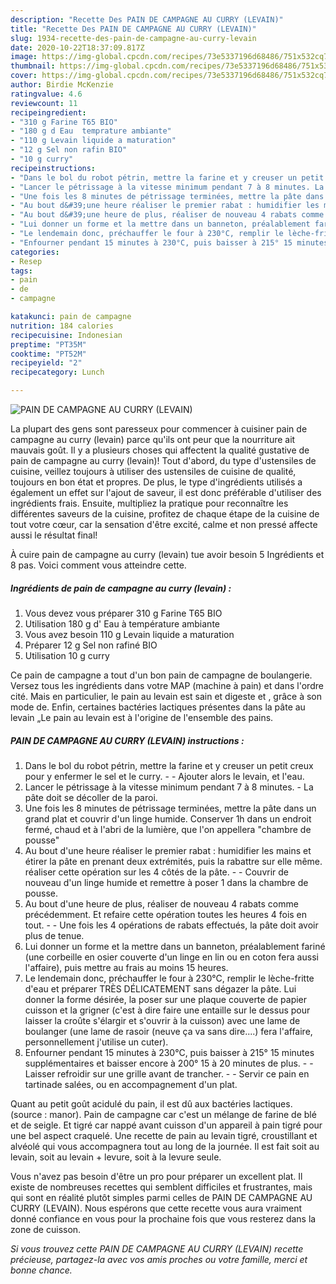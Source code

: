 ```yaml
---
description: "Recette Des PAIN DE CAMPAGNE AU CURRY (LEVAIN)"
title: "Recette Des PAIN DE CAMPAGNE AU CURRY (LEVAIN)"
slug: 1934-recette-des-pain-de-campagne-au-curry-levain
date: 2020-10-22T18:37:09.817Z
image: https://img-global.cpcdn.com/recipes/73e5337196d68486/751x532cq70/pain-de-campagne-au-curry-levain-photo-principale-de-la-recette.jpg
thumbnail: https://img-global.cpcdn.com/recipes/73e5337196d68486/751x532cq70/pain-de-campagne-au-curry-levain-photo-principale-de-la-recette.jpg
cover: https://img-global.cpcdn.com/recipes/73e5337196d68486/751x532cq70/pain-de-campagne-au-curry-levain-photo-principale-de-la-recette.jpg
author: Birdie McKenzie
ratingvalue: 4.6
reviewcount: 11
recipeingredient:
- "310 g Farine T65 BIO"
- "180 g d Eau  temprature ambiante"
- "110 g Levain liquide a maturation"
- "12 g Sel non rafin BIO"
- "10 g curry"
recipeinstructions:
- "Dans le bol du robot pétrin, mettre la farine et y creuser un petit creux pour y enfermer le sel et le curry.  Ajouter alors le levain, et l&#39;eau."
- "Lancer le pétrissage à la vitesse minimum pendant 7 à 8 minutes. La pâte doit se décoller de la paroi."
- "Une fois les 8 minutes de pétrissage terminées, mettre la pâte dans un grand plat et couvrir d&#39;un linge humide. Conserver 1h dans un endroit fermé, chaud et à l&#39;abri de la lumière, que l&#39;on appellera &#34;chambre de pousse&#34;"
- "Au bout d&#39;une heure réaliser le premier rabat : humidifier les mains et étirer la pâte en prenant deux extrémités, puis la rabattre sur elle même. réaliser cette opération sur les 4 côtés de la pâte.  Couvrir de nouveau d&#39;un linge humide et remettre à poser 1 dans la chambre de pousse."
- "Au bout d&#39;une heure de plus, réaliser de nouveau 4 rabats comme précédemment. Et refaire cette opération toutes les heures 4 fois en tout.  Une fois les 4 opérations de rabats effectués, la pâte doit avoir plus de tenue."
- "Lui donner un forme et la mettre dans un banneton, préalablement fariné (une corbeille en osier couverte d&#39;un linge en lin ou en coton fera aussi l&#39;affaire), puis mettre au frais au moins 15 heures."
- "Le lendemain donc, préchauffer le four à 230°C, remplir le lèche-fritte d&#39;eau et préparer TRÈS DÉLICATEMENT sans dégazer la pâte. Lui donner la forme désirée, la poser sur une plaque couverte de papier cuisson et la grigner (c&#39;est à dire faire une entaille sur le dessus pour laisser la croûte s&#39;élargir et s&#39;ouvrir à la cuisson) avec une lame de boulanger (une lame de rasoir (neuve ça va sans dire....) fera l&#39;affaire, personnellement j&#39;utilise un cuter)."
- "Enfourner pendant 15 minutes à 230°C, puis baisser à 215° 15 minutes supplémentaires et baisser encore à 200° 15 à 20 minutes de plus.  Laisser refroidir sur une grille avant de trancher.  Servir ce pain en tartinade salées, ou en accompagnement d&#39;un plat."
categories:
- Resep
tags:
- pain
- de
- campagne

katakunci: pain de campagne 
nutrition: 184 calories
recipecuisine: Indonesian
preptime: "PT35M"
cooktime: "PT52M"
recipeyield: "2"
recipecategory: Lunch

---
```



![PAIN DE CAMPAGNE AU CURRY (LEVAIN)](https://img-global.cpcdn.com/recipes/73e5337196d68486/751x532cq70/pain-de-campagne-au-curry-levain-photo-principale-de-la-recette.jpg)

La plupart des gens sont paresseux pour commencer à cuisiner pain de campagne au curry (levain) parce qu'ils ont peur que la nourriture ait mauvais goût. Il y a plusieurs choses qui affectent la qualité gustative de pain de campagne au curry (levain)! Tout d'abord, du type d'ustensiles de cuisine, veillez toujours à utiliser des ustensiles de cuisine de qualité, toujours en bon état et propres. De plus, le type d'ingrédients utilisés a également un effet sur l'ajout de saveur, il est donc préférable d'utiliser des ingrédients frais. Ensuite, multipliez la pratique pour reconnaître les différentes saveurs de la cuisine, profitez de chaque étape de la cuisine de tout votre cœur, car la sensation d'être excité, calme et non pressé affecte aussi le résultat final!

<!--inarticleads1-->

À cuire pain de campagne au curry (levain) tue avoir besoin 5 Ingrédients et 8 pas. Voici comment vous atteindre cette.

##### Ingrédients de pain de campagne au curry (levain) :

1. Vous devez vous préparer 310 g Farine T65 BIO
1. Utilisation 180 g d&#39; Eau à température ambiante
1. Vous avez besoin 110 g Levain liquide a maturation
1. Préparer 12 g Sel non rafiné BIO
1. Utilisation 10 g curry


Ce pain de campagne a tout d&#39;un bon pain de campagne de boulangerie. Versez tous les ingrédients dans votre MAP (machine à pain) et dans l&#39;ordre cité. Mais en particulier, le pain au levain est sain et digeste et , grâce à son mode de. Enfin, certaines bactéries lactiques présentes dans la pâte au levain „Le pain au levain est à l&#39;origine de l&#39;ensemble des pains. 

<!--inarticleads2-->

##### PAIN DE CAMPAGNE AU CURRY (LEVAIN) instructions :

1. Dans le bol du robot pétrin, mettre la farine et y creuser un petit creux pour y enfermer le sel et le curry. -  - Ajouter alors le levain, et l&#39;eau.
1. Lancer le pétrissage à la vitesse minimum pendant 7 à 8 minutes. - La pâte doit se décoller de la paroi.
1. Une fois les 8 minutes de pétrissage terminées, mettre la pâte dans un grand plat et couvrir d&#39;un linge humide. Conserver 1h dans un endroit fermé, chaud et à l&#39;abri de la lumière, que l&#39;on appellera &#34;chambre de pousse&#34;
1. Au bout d&#39;une heure réaliser le premier rabat : humidifier les mains et étirer la pâte en prenant deux extrémités, puis la rabattre sur elle même. réaliser cette opération sur les 4 côtés de la pâte. -  - Couvrir de nouveau d&#39;un linge humide et remettre à poser 1 dans la chambre de pousse.
1. Au bout d&#39;une heure de plus, réaliser de nouveau 4 rabats comme précédemment. Et refaire cette opération toutes les heures 4 fois en tout. -  - Une fois les 4 opérations de rabats effectués, la pâte doit avoir plus de tenue.
1. Lui donner un forme et la mettre dans un banneton, préalablement fariné (une corbeille en osier couverte d&#39;un linge en lin ou en coton fera aussi l&#39;affaire), puis mettre au frais au moins 15 heures.
1. Le lendemain donc, préchauffer le four à 230°C, remplir le lèche-fritte d&#39;eau et préparer TRÈS DÉLICATEMENT sans dégazer la pâte. Lui donner la forme désirée, la poser sur une plaque couverte de papier cuisson et la grigner (c&#39;est à dire faire une entaille sur le dessus pour laisser la croûte s&#39;élargir et s&#39;ouvrir à la cuisson) avec une lame de boulanger (une lame de rasoir (neuve ça va sans dire....) fera l&#39;affaire, personnellement j&#39;utilise un cuter).
1. Enfourner pendant 15 minutes à 230°C, puis baisser à 215° 15 minutes supplémentaires et baisser encore à 200° 15 à 20 minutes de plus. -  - Laisser refroidir sur une grille avant de trancher. -  - Servir ce pain en tartinade salées, ou en accompagnement d&#39;un plat.


Quant au petit goût acidulé du pain, il est dû aux bactéries lactiques. (source : manor). Pain de campagne car c&#39;est un mélange de farine de blé et de seigle. Et tigré car nappé avant cuisson d&#39;un appareil à pain tigré pour une bel aspect craquelé. Une recette de pain au levain tigré, croustillant et alvéolé qui vous accompagnera tout au long de la journée. Il est fait soit au levain, soit au levain + levure, soit à la levure seule. 

<!--inarticleads1-->

<p>
Vous n'avez pas besoin d'être un pro pour préparer un excellent plat. Il existe de nombreuses recettes qui semblent difficiles et frustrantes, mais qui sont en réalité plutôt simples parmi celles de PAIN DE CAMPAGNE AU CURRY (LEVAIN). Nous espérons que cette recette vous aura vraiment donné confiance en vous pour la prochaine fois que vous resterez dans la zone de cuisson.
</p>

<p>
<i>Si vous trouvez cette PAIN DE CAMPAGNE AU CURRY (LEVAIN) recette précieuse, partagez-la avec vos amis proches ou votre famille, merci et bonne chance.</i>
</p>
